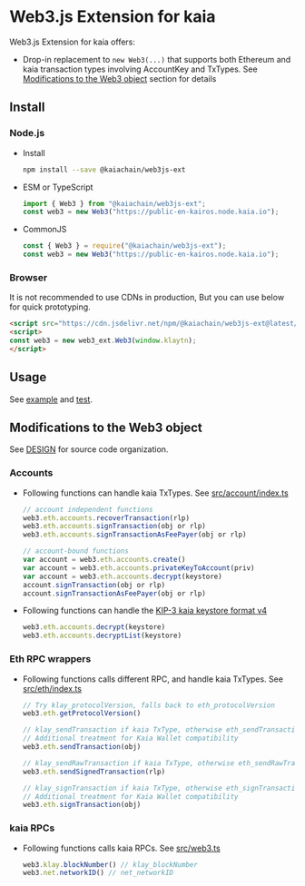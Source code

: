# Web3.js Extension for kaia

Web3.js Extension for kaia offers:

- Drop-in replacement to `new Web3(...)` that supports both Ethereum and kaia transaction types involving AccountKey and TxTypes. See [Modifications to the Web3 object](#modifications-to-the-web3-object) section for details

## Install

### Node.js

- Install
  ```sh
  npm install --save @kaiachain/web3js-ext
  ```
- ESM or TypeScript
  ```ts
  import { Web3 } from "@kaiachain/web3js-ext";
  const web3 = new Web3("https://public-en-kairos.node.kaia.io");
  ```
- CommonJS
  ```js
  const { Web3 } = require("@kaiachain/web3js-ext");
  const web3 = new Web3("https://public-en-kairos.node.kaia.io");
  ```

### Browser

It is not recommended to use CDNs in production, But you can use below for quick prototyping.

```html
<script src="https://cdn.jsdelivr.net/npm/@kaiachain/web3js-ext@latest/dist/web3js-ext.bundle.js"></script>
<script>
const web3 = new web3_ext.Web3(window.klaytn);
</script>
```

## Usage

See [example](./example) and [test](./test).

## Modifications to the Web3 object

See [DESIGN](./DESIGN.md) for source code organization.

### Accounts

- Following functions can handle kaia TxTypes. See [src/account/index.ts](./src/account/index.ts)
  ```js
  // account independent functions
  web3.eth.accounts.recoverTransaction(rlp)
  web3.eth.accounts.signTransaction(obj or rlp)
  web3.eth.accounts.signTransactionAsFeePayer(obj or rlp)

  // account-bound functions
  var account = web3.eth.accounts.create()
  var account = web3.eth.accounts.privateKeyToAccount(priv)
  var account = web3.eth.accounts.decrypt(keystore)
  account.signTransaction(obj or rlp)
  account.signTransactionAsFeePayer(obj or rlp)
  ```
- Following functions can handle the [KIP-3 kaia keystore format v4](https://kips.kaia.io/KIPs/kip-3)
  ```js
  web3.eth.accounts.decrypt(keystore)
  web3.eth.accounts.decryptList(keystore)
  ```

### Eth RPC wrappers

- Following functions calls different RPC, and handle kaia TxTypes. See [src/eth/index.ts](./src/eth/index.ts)
  ```js
  // Try klay_protocolVersion, falls back to eth_protocolVersion
  web3.eth.getProtocolVersion()

  // klay_sendTransaction if kaia TxType, otherwise eth_sendTransaction
  // Additional treatment for Kaia Wallet compatibility
  web3.eth.sendTransaction(obj)

  // klay_sendRawTransaction if kaia TxType, otherwise eth_sendRawTransaction
  web3.eth.sendSignedTransaction(rlp)

  // klay_signTransaction if kaia TxType, otherwise eth_signTransaction
  // Additional treatment for Kaia Wallet compatibility
  web3.eth.signTransaction(obj)
  ```

### kaia RPCs

- Following functions calls kaia RPCs. See [src/web3.ts](./src/web3.ts)
  ```js
  web3.klay.blockNumber() // klay_blockNumber
  web3.net.networkID() // net_networkID
  ```
